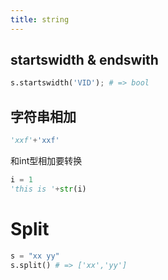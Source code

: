 ```yaml
---
title: string
---
```


## startswidth & endswith
```python
s.startswidth('VID'); # => bool
```


## 字符串相加
```python
'xxf'+'xxf'
```

和int型相加要转换
```python
i = 1
'this is '+str(i)
```

Split
=====

```python
s = "xx yy"
s.split() # => ['xx','yy']
```
